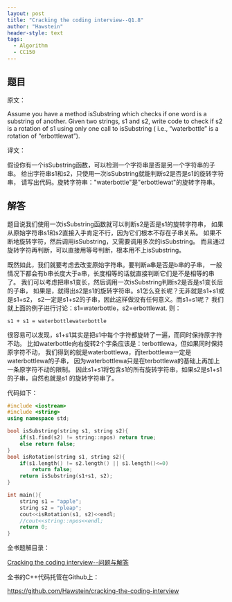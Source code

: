 ```yaml
---
layout: post
title: "Cracking the coding interview--Q1.8"
author: "Hawstein"
header-style: text
tags:
  - Algorithm
  - CC150
---
```


## 题目

原文：

Assume you have a method isSubstring which checks if one word is a 
substring of another. Given two strings, s1 and s2, write code to 
check if s2 is a rotation of s1 using only one call to isSubstring (
i.e., “waterbottle” is a rotation of “erbottlewat”).

译文：

假设你有一个isSubstring函数，可以检测一个字符串是否是另一个字符串的子串。
给出字符串s1和s2，只使用一次isSubstring就能判断s2是否是s1的旋转字符串，
请写出代码。旋转字符串："waterbottle"是"erbottlewat"的旋转字符串。

## 解答

题目说我们使用一次isSubstring函数就可以判断s2是否是s1的旋转字符串，
如果从原始字符串s1和s2直接入手肯定不行，因为它们根本不存在子串关系。
如果不断地旋转字符，然后调用isSubstring，又需要调用多次的isSubstring。
而且通过旋转字符再判断，可以直接用等号判断，根本用不上isSubstring。

既然如此，我们就要考虑去改变原始字符串。要判断a串是否是b串的子串，
一般情况下都会有b串长度大于a串，长度相等的话就直接判断它们是不是相等的串了。
我们可以考虑把串s1变长，然后调用一次isSubstring判断s2是否是s1变长后的子串，
如果是，就得出s2是s1的旋转字符串。s1怎么变长呢？无非就是s1+s1或是s1+s2，
s2一定是s1+s2的子串，因此这样做没有任何意义。而s1+s1呢？
我们就上面的例子进行讨论：s1=waterbottle，s2=erbottlewat. 则：

	s1 + s1 = waterbottlewaterbottle

很容易可以发现，s1+s1其实是把s1中每个字符都旋转了一遍，而同时保持原字符不动。
比如waterbottle向右旋转2个字条应该是：terbottlewa，但如果同时保持原字符不动，
我们得到的就是waterbottlewa，而terbottlewa一定是waterbottlewa的子串，
因为waterbottlewa只是在terbottlewa的基础上再加上一条原字符不动的限制。
因此s1+s1将包含s1的所有旋转字符串，如果s2是s1+s1的子串，自然也就是s1
的旋转字符串了。

代码如下：

```cpp
#include <iostream>
#include <string>
using namespace std;

bool isSubstring(string s1, string s2){
    if(s1.find(s2) != string::npos) return true;
    else return false;
}
bool isRotation(string s1, string s2){
    if(s1.length() != s2.length() || s1.length()<=0)
        return false;
    return isSubstring(s1+s1, s2);
}

int main(){
    string s1 = "apple";
    string s2 = "pleap";
    cout<<isRotation(s1, s2)<<endl;
    //cout<<string::npos<<endl;
    return 0;
}
```


全书题解目录：

[Cracking the coding interview--问题与解答](/2013/03/14/ctci-solutions-contents/)

全书的C++代码托管在Github上：

<https://github.com/Hawstein/cracking-the-coding-interview>
